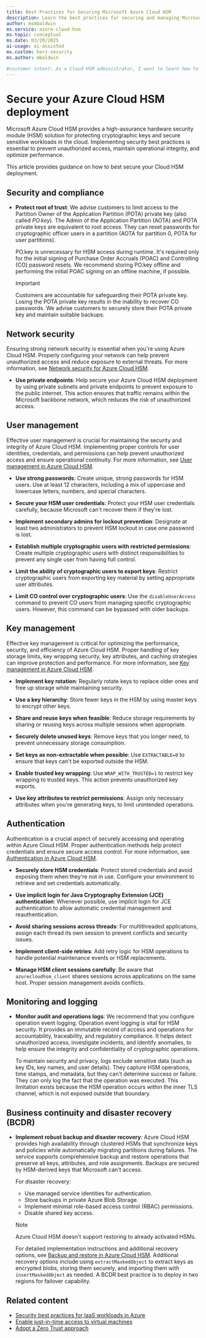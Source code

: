 ```yaml
---
title: Best Practices for Securing Microsoft Azure Cloud HSM
description: Learn the best practices for securing and managing Microsoft Azure Cloud HSM to help protect cryptographic keys and sensitive workloads.
author: msmbaldwin
ms.service: azure-cloud-hsm
ms.topic: conceptual
ms.date: 03/20/2025
ai-usage: ai-assisted
ms.custom: horz-security
ms.author: mbaldwin

#customer intent: As a Cloud HSM administrator, I want to learn how to secure and optimize my Cloud HSM deployment.
---
```


# Secure your Azure Cloud HSM deployment

Microsoft Azure Cloud HSM provides a high-assurance hardware security module (HSM) solution for protecting cryptographic keys and secure sensitive workloads in the cloud. Implementing security best practices is essential to prevent unauthorized access, maintain operational integrity, and optimize performance.

This article provides guidance on how to best secure your Cloud HSM deployment.

## Security and compliance  

- **Protect root of trust**: We advise customers to limit access to the Partition Owner of the Application Partition (POTA) private key (also called *PO.key*). The Admin of the Application Partition (AOTA) and POTA private keys are equivalent to root access. They can reset passwords for cryptographic officer users in a partition (AOTA for partition 0, POTA for user partitions).

  PO.key is unnecessary for HSM access during runtime. It's required only for the initial signing of Purchase Order Accruals (POAC) and Controlling (CO) password resets. We recommend storing PO.key offline and performing the initial POAC signing on an offline machine, if possible.

  > [!IMPORTANT]
  > Customers are accountable for safeguarding their POTA private key. Losing the POTA private key results in the inability to recover CO passwords. We advise customers to securely store their POTA private key and maintain suitable backups.

## Network security  

Ensuring strong network security is essential when you're using Azure Cloud HSM. Properly configuring your network can help prevent unauthorized access and reduce exposure to external threats. For more information, see [Network security for Azure Cloud HSM](network-security.md).  

- **Use private endpoints**: Help secure your Azure Cloud HSM deployment by using private subnets and private endpoints to prevent exposure to the public internet. This action ensures that traffic remains within the Microsoft backbone network, which reduces the risk of unauthorized access.

## User management  

Effective user management is crucial for maintaining the security and integrity of Azure Cloud HSM. Implementing proper controls for user identities, credentials, and permissions can help prevent unauthorized access and ensure operational continuity. For more information, see [User management in Azure Cloud HSM](user-management.md).  

- **Use strong passwords**: Create unique, strong passwords for HSM users. Use at least 12 characters, including a mix of uppercase and lowercase letters, numbers, and special characters.

- **Secure your HSM user credentials**: Protect your HSM user credentials carefully, because Microsoft can't recover them if they're lost.

- **Implement secondary admins for lockout prevention**: Designate at least two administrators to prevent HSM lockout in case one password is lost.

- **Establish multiple cryptographic users with restricted permissions**: Create multiple cryptographic users with distinct responsibilities to prevent any single user from having full control.

- **Limit the ability of cryptographic users to export keys**: Restrict cryptographic users from exporting key material by setting appropriate user attributes.

- **Limit CO control over cryptographic users**: Use the `disableUserAccess` command to prevent CO users from managing specific cryptographic users. However, this command can be bypassed with older backups.

## Key management  

Effective key management is critical for optimizing the performance, security, and efficiency of Azure Cloud HSM. Proper handling of key storage limits, key wrapping security, key attributes, and caching strategies can improve protection and performance. For more information, see [Key management in Azure Cloud HSM](key-management.md).  

- **Implement key rotation**: Regularly rotate keys to replace older ones and free up storage while maintaining security.  

- **Use a key hierarchy**: Store fewer keys in the HSM by using master keys to encrypt other keys.  

- **Share and reuse keys when feasible**: Reduce storage requirements by sharing or reusing keys across multiple sessions when appropriate.  

- **Securely delete unused keys**: Remove keys that you longer need, to prevent unnecessary storage consumption.  

- **Set keys as non-extractable when possible**: Use `EXTRACTABLE=0` to ensure that keys can't be exported outside the HSM.  

- **Enable trusted key wrapping**: Use `WRAP_WITH_TRUSTED=1` to restrict key wrapping to trusted keys. This action prevents unauthorized key exports.  

- **Use key attributes to restrict permissions**: Assign only necessary attributes when you're generating keys, to limit unintended operations.  

## Authentication  

Authentication is a crucial aspect of securely accessing and operating within Azure Cloud HSM. Proper authentication methods help protect credentials and ensure secure access control. For more information, see [Authentication in Azure Cloud HSM](authentication.md).  

- **Securely store HSM credentials**: Protect stored credentials and avoid exposing them when they're not in use. Configure your environment to retrieve and set credentials automatically.  

- **Use implicit login for Java Cryptography Extension (JCE) authentication**: Whenever possible, use implicit login for JCE authentication to allow automatic credential management and reauthentication.  

- **Avoid sharing sessions across threads**: For multithreaded applications, assign each thread its own session to prevent conflicts and security issues.  

- **Implement client-side retries**: Add retry logic for HSM operations to handle potential maintenance events or HSM replacements.  

- **Manage HSM client sessions carefully**: Be aware that `azurecloudhsm_client` shares sessions across applications on the same host. Proper session management avoids conflicts.  

## Monitoring and logging

- **Monitor audit and operations logs**: We recommend that you configure operation event logging. Operation event logging is vital for HSM security. It provides an immutable record of access and operations for accountability, traceability, and regulatory compliance. It helps detect unauthorized access, investigate incidents, and identify anomalies, to help ensure the integrity and confidentiality of cryptographic operations.  

  To maintain security and privacy, logs exclude sensitive data (such as key IDs, key names, and user details). They capture HSM operations, time stamps, and metadata, but they can't determine success or failure. They can only log the fact that the operation was executed. This limitation exists because the HSM operation occurs within the inner TLS channel, which is not exposed outside that boundary.  

## Business continuity and disaster recovery (BCDR)  

- **Implement robust backup and disaster recovery**: Azure Cloud HSM provides high availability through clustered HSMs that synchronize keys and policies while automatically migrating partitions during failures. The service supports comprehensive backup and restore operations that preserve all keys, attributes, and role assignments. Backups are secured by HSM-derived keys that Microsoft can't access.

  For disaster recovery:

  - Use managed service identities for authentication.
  - Store backups in private Azure Blob Storage.
  - Implement minimal role-based access control (RBAC) permissions.
  - Disable shared key access.

  > [!NOTE]
  > Azure Cloud HSM doesn't support restoring to already activated HSMs.

  For detailed implementation instructions and additional recovery options, see [Backup and restore in Azure Cloud HSM](backup-restore.md). Additional recovery options include using `extractMaskedObject` to extract keys as encrypted blobs, storing them securely, and importing them with `insertMaskedObject` as needed. A BCDR best practice is to deploy in two regions for failover capability.

## Related content

- [Security best practices for IaaS workloads in Azure](/azure/security/fundamentals/iaas)
- [Enable just-in-time access to virtual machines](/azure/defender-for-cloud/just-in-time-access-usage)
- [Adopt a Zero Trust approach](/azure/security/fundamentals/network-best-practices#adopt-a-zero-trust-approach)
